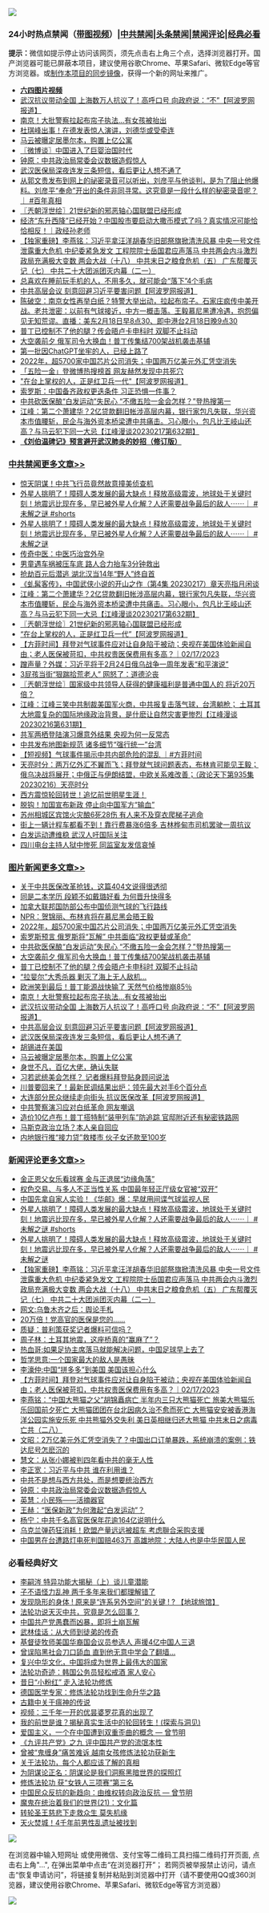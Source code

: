![](https://raw.githubusercontent.com/jsvpn/jsproxy/dev/64photo/fqnews-qr.jpg)

<div id="tt">
<h3>24小时热点禁闻（<a href="https://aaa.v2dns.tk/?QAjUl=BgRp5UNKRn&T5Vk=fPVH&Q59Ab=WxGE" target="_blank">带图视频</a>）|<a href="#%E4%B8%AD%E5%85%B1%E7%A6%81%E9%97%BB%E6%9B%B4%E5%A4%9A%E6%96%87%E7%AB%A0">中共禁闻</a>|<a href="#%E5%9B%BE%E7%89%87%E6%96%B0%E9%97%BB%E6%9B%B4%E5%A4%9A%E6%96%87%E7%AB%A0">头条禁闻</a>|<a href="#%E6%96%B0%E9%97%BB%E8%AF%84%E8%AE%BA%E6%9B%B4%E5%A4%9A%E6%96%87%E7%AB%A0">禁闻评论|<a href="#%E5%BF%85%E7%9C%8B%E7%BB%8F%E5%85%B8%E5%A5%BD%E6%96%87">经典必看</a></h3>
<div><b>提示：</b>微信如提示停止访问该网页，须先点击右上角三个点，选择浏览器打开。国产浏览器可能已屏蔽本项目，建议使用谷歌Chrome、苹果Safari、微软Edge等官方浏览器。或<a href="%E5%88%B6%E4%BD%9Cgit%E7%A6%81%E9%97%BB%E9%95%9C%E5%83%8F.md">制作本项目的同步镜像</a>，获得一个新的网址来推广。</div>
<ul>
<li><b><a href="http://d2.v2rss.gq/64.mp4" target="_blank">六四图片视频</a></b></li>
<li><a href="/topimagenews/20230218/1850305.md">武汉抗议带动全国 上海数万人抗议了！高呼口号 向政府说：“不”【阿波罗网报道】</a></li>
<li><a href="/topimagenews/20230218/1850324.md">南京！大批警察拉起布帘子执法…有女孩被抬出</a></li>
<li><a href="/yule/20230218/1850224.md">杜琪峰出事！在德发表惊人演讲，刘德华或受牵连</a></li>
<li><a href="/topimagenews/20230218/1850220.md">马云被曝定居墨尔本，购置上亿公寓</a></li>
<li><a href="/ssgc/20230218/1850241.md">〖微博谈〗中国进入了巨婴治国时代</a></li>
<li><a href="/comments/20230218/1850200.md">钟原：中共政治局常委会议数据造假惊人</a></li>
<li><a href="/topimagenews/20230218/1850271.md">武汉医保局深夜连发三条短信，看后更让人想不通了</a></li>
<li><a href="/sohnews/20230218/1850437.md">从郭文贵发布到网上的祕密录音可以听出，刘彦平与他谈判，是为了阻止他爆料。刘彦平“奉命”开出的条件非同寻常。这究竟是一段什么样的秘密录音呢？｜ #百年真相</a></li>
<li><a href="/cbnews/20230218/1850362.md">〖兲朝浮世绘〗21世纪新的邪恶轴心国联盟已经形成</a></li>
<li><a href="/sohnews/20230218/1850450.md">经济“东升西降”已经开始？中国股市要启动大撒币模式了吗？真实情况可能恰恰相反！｜政经孙老师</a></li>
<li><a href="/comments/20230218/1850390.md">【独家重磅】李燕铭：习近平拿汪洋胡春华旧部祭旗掀清洗风暴 中央一号文件泄露重大危机 中纪委紧急发文 工程院院士岳国君应声落马 中共两会内斗激烈政局充满极大变数 两会大战（十八） 中共末日之粮食危机（五） 广东帮覆灭记（七） 中共二十大团派团灭内幕（二一）</a></li>
<li><a href="/health/20230218/1850397.md">总喜欢在睡前玩手机的人，不用多久，就可能会“落下”4个毛病</a></li>
<li><a href="/topimagenews/20230218/1850284.md">中共高层会议 刻意回避习近平要害问题【阿波罗网报道】</a></li>
<li><a href="/sohnews/20230218/1850465.md">陈破空：南京女性再举白纸？特警大举出动，拉起布帘子。石家庄疯传中美开战。老共泄密：以前有气球接近，中方一概击落。王毅慕尼黑遭冷遇，抱怨偏见无知荒谬。直播：美东2月18日早8点30、即中港台2月18日晚9点30</a></li>
<li><a href="/topimagenews/20230218/1850423.md">普丁已控制不了他的腿？传会晤卢卡申科时 双脚不止抖动</a></li>
<li><a href="/topimagenews/20230218/1850424.md">大空袭前夕 俄军司令大换血！普丁传集结700架战机袭击基辅</a></li>
<li><a href="/cnnews/20230218/1850309.md">第一批因ChatGPT坐牢的人，已经上路了</a></li>
<li><a href="/topimagenews/20230218/1850463.md">2022年，超5700家中国芯片公司消失；中国两万亿美元外汇凭空消失</a></li>
<li><a href="/baitai/20230218/1850374.md">「五险一金」登微博热搜榜首 网友赫然发现中共死穴</a></li>
<li><a href="/cbnews/20230218/1850272.md">"在台上掌权的人，正是红卫兵一代"【阿波罗网报道】</a></li>
<li><a href="/baitai/20230218/1850205.md">索罗斯：中国备齐政权更迭条件 习正恐惧一件事？</a></li>
<li><a href="/topimagenews/20230218/1850434.md">中共砍医保酿“白发运动”失民心 “不缴五险一金会怎样？”登热搜第一</a></li>
<li><a href="/cbnews/20230218/1850369.md">江峰：第二个萧建华？2亿贷款翻旧帐涉高层内幕，银行家包凡失联，华兴资本市值腰斩，民企与海外资本桥梁遭中共痛击。习心眼小，包凡比王岐山还高？与马云犯下同一大忌【江峰漫谈20230217第632期】</a></li>
<li><b><a href="/comments/20200207/1272816.md" target="_blank">《刘伯温碑记》预言避开武汉肺炎的妙招（修订版）</a></b></li>
</ul>
</div>

<div class="catlist">
<h3><a href="/cbnews/" target="_blank">中共禁闻</a><span><a href="/cbnews/" target="_blank" rel="nofollow">更多文章>></a></span></h3>
<ul>
<li><a href="/cbnews/20230219/1850543.md" target="_blank">惊天阴谋！中共飞行员竟然故意撞美侦查机</a></li>
<li><a href="/comments/20230218/1850472.md" target="_blank">外星人挑明了！障碍人类发展的最大缺点！释放高级震波，地球处于关键时刻！地震远比现在多，早已被外星人化解？人还需要战争最后的敌人⋯⋯｜ #未解之谜 #shorts</a></li>
<li><a href="/comments/20230218/1850464.md" target="_blank">外星人挑明了！障碍人类发展的最大缺点！释放高级震波，地球处于关键时刻！地震远比现在多，早已被外星人化解？人还需要战争最后的敌人⋯⋯｜ #未解之谜</a></li>
<li><a href="/cbnews/20230218/1850417.md" target="_blank">传奇中医：中医巧治宫外孕</a></li>
<li><a href="/cbnews/20230218/1850444.md" target="_blank">男童遇车祸被压车底 路人合力抬车3分钟救出</a></li>
<li><a href="/cbnews/20230218/1850441.md" target="_blank">抢劫百元后潜逃 湖北汉当14年“野人”终自首</a></li>
<li><a href="/cbnews/20230218/1850249.md" target="_blank">《虬髯客传》，中国武侠小说的开山之作（第4集 20230217）章天亮指月闲谈</a></li>
<li><a href="/cbnews/20230218/1850369.md" target="_blank">江峰：第二个萧建华？2亿贷款翻旧帐涉高层内幕，银行家包凡失联，华兴资本市值腰斩，民企与海外资本桥梁遭中共痛击。习心眼小，包凡比王岐山还高？与马云犯下同一大忌【江峰漫谈20230217第632期】</a></li>
<li><a href="/cbnews/20230218/1850362.md" target="_blank">〖兲朝浮世绘〗21世纪新的邪恶轴心国联盟已经形成</a></li>
<li><a href="/cbnews/20230218/1850272.md" target="_blank">&#8220;在台上掌权的人，正是红卫兵一代&#8221;【阿波罗网报道】</a></li>
<li><a href="/comments/20230218/1850260.md" target="_blank">【方菲时间】拜登对气球事件应对让自身陷于被动；央视在美国体验新闻自由；老人医保被苛扣，中共权贵医保费用有多高？｜02/17/2023</a></li>
<li><a href="/cbnews/20230218/1850107.md" target="_blank">蹭声量？外媒：习近平将于2月24日俄乌战争一周年发表“和平演说”</a></li>
<li><a href="/cbnews/20230217/1849999.md" target="_blank">3屁孩当街“狠踹拾荒老人” 网怒了：道德沦丧</a></li>
<li><a href="/cbnews/20230217/1849899.md" target="_blank">〖兲朝浮世绘〗国家级中共领导人获得的健康福利是普通中国人的 将近20万 倍？</a></li>
<li><a href="/cbnews/20230217/1849895.md" target="_blank">江峰：江峰三笑中共制裁美国军火商，中共报复击落气球，台湾躺枪； 土耳其大地震复杂的国际地缘政治背景，是什麽让自然灾害更惨烈【江峰漫谈20230216第631期】</a></li>
<li><a href="/cbnews/20230217/1849859.md" target="_blank">共军两栖登陆演习爆意外结果 央视为何一反常态</a></li>
<li><a href="/cbnews/20230217/1849857.md" target="_blank">中共发布地图新规范 诸多细节“强行统一”台湾</a></li>
<li><a href="/comments/20230217/1849823.md" target="_blank">【短视频】气球事件揭示中共内部危险的混乱 ｜#方菲时间</a></li>
<li><a href="/cbnews/20230217/1849821.md" target="_blank">天亮时分：两万亿外汇不翼而飞；拜登就气球问题表态，布林肯可能见王毅；俄乌决战将展开；中俄正与伊朗结盟，中欧关系难改善；（政论天下第935集 20230216）天亮时分</a></li>
<li><a href="/comments/20230217/1849757.md" target="_blank">西方震惊轮回转世！追忆前世明星生涯！</a></li>
<li><a href="/cbnews/20230217/1849707.md" target="_blank">脱钩！加国宣布新政 停止向中国军方“输血”</a></li>
<li><a href="/cbnews/20230217/1849657.md" target="_blank">苏州相城区宾馆火灾酿6死28伤 有人来不及穿衣爬梯子逃命</a></li>
<li><a href="/cbnews/20230217/1849656.md" target="_blank">街上一辆计程车都看不到！靠行费暴涨6倍多 吉林桦甸市司机罢驶一周抗议</a></li>
<li><a href="/cbnews/20230216/1849621.md" target="_blank">白发运动遭维稳 武汉人吁国际关注</a></li>
<li><a href="/cbnews/20230216/1849603.md" target="_blank">四川电台主持人狱中惨死 同监室友发信哀悼</a></li>

</ul>
</div>
<div class="catlist">
<h3><a href="/topimagenews/" target="_blank">图片新闻</a><span><a href="/topimagenews/" target="_blank" rel="nofollow">更多文章>></a></span></h3>
<ul>
<li><a href="/topimagenews/20230219/1850533.md" target="_blank">关于中共医保改革抢钱，这篇404文说得很透彻</a></li>
<li><a href="/topimagenews/20230219/1850532.md" target="_blank">同是二本学历 段颖不如戴璐好看 为何晋升快得多</a></li>
<li><a href="/topimagenews/20230219/1850530.md" target="_blank">加拿大联邦国防部公布中国侦测气球的飞行路线</a></li>
<li><a href="/topimagenews/20230219/1850529.md" target="_blank">NPR：贺锦丽、布林肯将在慕尼黑会晤王毅</a></li>
<li><a href="/topimagenews/20230218/1850463.md" target="_blank">2022年，超5700家中国芯片公司消失；中国两万亿美元外汇凭空消失</a></li>
<li><a href="/topimagenews/20230218/1850435.md" target="_blank">索罗斯预言 俄罗斯将“瓦解” 中共面临“政权更替或革命”</a></li>
<li><a href="/topimagenews/20230218/1850434.md" target="_blank">中共砍医保酿“白发运动”失民心 “不缴五险一金会怎样？”登热搜第一</a></li>
<li><a href="/topimagenews/20230218/1850424.md" target="_blank">大空袭前夕 俄军司令大换血！普丁传集结700架战机袭击基辅</a></li>
<li><a href="/topimagenews/20230218/1850423.md" target="_blank">普丁已控制不了他的腿？传会晤卢卡申科时 双脚不止抖动</a></li>
<li><a href="/topimagenews/20230218/1850387.md" target="_blank">“拉婓尔”大秀杀器 剿灭了海上无人敌机…</a></li>
<li><a href="/topimagenews/20230218/1850375.md" target="_blank">欧洲笑到最后！普丁能源战快输了 天然气价格惨崩85％</a></li>
<li><a href="/topimagenews/20230218/1850324.md" target="_blank">南京！大批警察拉起布帘子执法…有女孩被抬出</a></li>
<li><a href="/topimagenews/20230218/1850305.md" target="_blank">武汉抗议带动全国 上海数万人抗议了！高呼口号 向政府说：“不”【阿波罗网报道】</a></li>
<li><a href="/topimagenews/20230218/1850284.md" target="_blank">中共高层会议 刻意回避习近平要害问题【阿波罗网报道】</a></li>
<li><a href="/topimagenews/20230218/1850271.md" target="_blank">武汉医保局深夜连发三条短信，看后更让人想不通了</a></li>
<li><a href="/topimagenews/20230218/1850270.md" target="_blank">胡锡进在美国</a></li>
<li><a href="/topimagenews/20230218/1850220.md" target="_blank">马云被曝定居墨尔本，购置上亿公寓</a></li>
<li><a href="/topimagenews/20230218/1850163.md" target="_blank">身世不凡，百亿大佬，确认失联</a></li>
<li><a href="/topimagenews/20230218/1850148.md" target="_blank">习若武统美会怎样？ 记者爆料拜登贴身顾问说法</a></li>
<li><a href="/topimagenews/20230218/1850106.md" target="_blank">川普要回来了！最新民调结果出炉：领先最大对手6个百分点</a></li>
<li><a href="/topimagenews/20230217/1849998.md" target="_blank">大连部分民众继续走向街头 抗议医保改革【阿波罗网报道】</a></li>
<li><a href="/topimagenews/20230217/1849986.md" target="_blank">中共警察演习应对白纸革命 网友嘲讽</a></li>
<li><a href="/topimagenews/20230217/1849983.md" target="_blank">造价10亿卢布！普丁搭特制“装甲列车”防追踪 官邸附近还有秘密铁路网</a></li>
<li><a href="/topimagenews/20230217/1849975.md" target="_blank">马斯克政治立场？本人亲自回应</a></li>
<li><a href="/topimagenews/20230217/1849890.md" target="_blank">内地银行推“接力贷”救楼市 伙子女还款至100岁</a></li>

</ul>
</div>
<div class="catlist">
<h3><a href="/comments/" target="_blank">新闻评论</a><span><a href="/comments/" target="_blank" rel="nofollow">更多文章>></a></span></h3>
<ul>
<li><a href="/comments/20230218/1850485.md" target="_blank">金正恩父女乐看球赛 金与正退居“边缘角落”</a></li>
<li><a href="/comments/20230218/1850484.md" target="_blank">权色交易、与多人不正当性关系 中国最年轻正厅级女官被“双开”</a></li>
<li><a href="/comments/20230218/1850483.md" target="_blank">中国先拿自家人实验！《华邮》爆：早就用间谍气球监视人民</a></li>
<li><a href="/comments/20230218/1850472.md" target="_blank">外星人挑明了！障碍人类发展的最大缺点！释放高级震波，地球处于关键时刻！地震远比现在多，早已被外星人化解？人还需要战争最后的敌人⋯⋯｜ #未解之谜 #shorts</a></li>
<li><a href="/comments/20230218/1850464.md" target="_blank">外星人挑明了！障碍人类发展的最大缺点！释放高级震波，地球处于关键时刻！地震远比现在多，早已被外星人化解？人还需要战争最后的敌人⋯⋯｜ #未解之谜</a></li>
<li><a href="/comments/20230218/1850390.md" target="_blank">【独家重磅】李燕铭：习近平拿汪洋胡春华旧部祭旗掀清洗风暴 中央一号文件泄露重大危机 中纪委紧急发文 工程院院士岳国君应声落马 中共两会内斗激烈政局充满极大变数 两会大战（十八） 中共末日之粮食危机（五） 广东帮覆灭记（七） 中共二十大团派团灭内幕（二一）</a></li>
<li><a href="/comments/20230218/1850368.md" target="_blank">网文:乌鲁木齐之后：舆论手札</a></li>
<li><a href="/comments/20230218/1850364.md" target="_blank">20万倍！党高官的医保是您的……</a></li>
<li><a href="/comments/20230218/1850341.md" target="_blank">质疑：普利策获奖记者爆料可信吗？</a></li>
<li><a href="/comments/20230218/1850328.md" target="_blank">周子林：土耳其地震，这座桥真的“赢麻了”？</a></li>
<li><a href="/comments/20230218/1850327.md" target="_blank">热血哥:如果足协主席落马就能解决问题，中国足球早上去了</a></li>
<li><a href="/comments/20230218/1850326.md" target="_blank">哲学思意:一个国家最大的敌人是愚昧</a></li>
<li><a href="/comments/20230218/1850325.md" target="_blank">李濠仲:中国“拼多多”到美国 美国该担心什么</a></li>
<li><a href="/comments/20230218/1850260.md" target="_blank">【方菲时间】拜登对气球事件应对让自身陷于被动；央视在美国体验新闻自由；老人医保被苛扣，中共权贵医保费用有多高？｜02/17/2023</a></li>
<li><a href="/comments/20230218/1850258.md" target="_blank">李燕铭：“中国大熊猫之父”胡锦矗病亡 半年内三只大熊猫死亡 旅美大熊猫乐乐回国前夕死亡 大熊猫团团在台北因病久治不愈而死亡 大熊猫安安被香港海洋公园实施安乐死 中共熊猫外交失利 美日英相继归还大熊猫 中共末日之病毒亡共（二八）</a></li>
<li><a href="/comments/20230218/1850232.md" target="_blank">文昭：2万亿美元外汇凭空消失了？中国出口订单暴跌，系统崩溃的案例：铁达尼号怎麽沉的</a></li>
<li><a href="/comments/20230218/1850213.md" target="_blank">慧文：从张小娜被判四年看中共的毫无人性</a></li>
<li><a href="/comments/20230218/1850212.md" target="_blank">李正宽：习近平与中共 谁在利用谁？</a></li>
<li><a href="/comments/20230218/1850211.md" target="_blank">中共不是想与西方共处，而是想要统治西方</a></li>
<li><a href="/comments/20230218/1850200.md" target="_blank">钟原：中共政治局常委会议数据造假惊人</a></li>
<li><a href="/comments/20230218/1850199.md" target="_blank">英慧：小民殇——活摘器官</a></li>
<li><a href="/comments/20230218/1850198.md" target="_blank">王赫：“医保新政”为何激起“白发运动”？</a></li>
<li><a href="/comments/20230218/1850197.md" target="_blank">杨宁：中共千名高官医保年花逾164亿说明什么</a></li>
<li><a href="/comments/20230218/1850162.md" target="_blank">乌克兰弹药狂消耗！欧盟产量远远被超车 考虑聨合采购支援</a></li>
<li><a href="/comments/20230218/1850152.md" target="_blank">中国男在台遭路灯电死判国赔463万 高雄地院：大陆人也是中华民国人民</a></li>

</ul>
</div>

<div class="catlist">
<h3>必看经典好文</h3>
<ul>
<li><a href="/tculture/xiulian/20160303/508934.md" target="_blank">李嗣涔 特异功能大揭秘（上）谈儿童潜能</a></li>
<li><a href="/comments/20190427/1119935.md" target="_blank">子不语怪力乱神 两千多年来我们都理解错了</a></li>
<li><a href="/bannedvideo/20220611/1744386.md" target="_blank">发现隐形的身体 ! 原来是“连系另外空间”的关键 ! ? 【地球旅馆】</a></li>
<li><a href="/comments/20210308/1500552.md" target="_blank">法轮功说天灭中共，究竟是怎么回事？</a></li>
<li><a href="/comments/20220831/1778527.md" target="_blank">中国共产党愚蠢而凶暴，即将土崩瓦解</a></li>
<li><a href="/topimagenews/20130216/104433.md" target="_blank">武林佳话：从大师到徒弟的传奇</a></li>
<li><a href="/taiwannews/20220804/1767098.md" target="_blank">基督徒牧师美国华裔国会议员参选人 声援4亿中国人三退</a></li>
<li><a href="/topimagenews/20200928/1404412.md" target="_blank">曾误陷黑社会刀口舔血 直到他无意中学会了翻墙&#8230;</a></li>
<li><a href="/comments/20220924/485408.md" target="_blank">复兴中华文化，中国将成为世界上最伟大的国家</a></li>
<li><a href="/comments/20220710/1756469.md" target="_blank">法轮功奇迹：韩国公务员轻松戒酒 家人安心</a></li>
<li><a href="/cbnews/20211123/1656425.md" target="_blank">昔日“小粉红” 走入法轮功修炼</a></li>
<li><a href="/comments/20200607/783186.md" target="_blank">德国医学专家：修炼法轮功找到生命升华之路</a></li>
<li><a href="/ccpdope/20200531/1337409.md" target="_blank">古籍中关于瘟神的传说</a></li>
<li><a href="/aomi/qiwen/20151223/484507.md" target="_blank">视频：三千年一开的优昙婆罗花真的出现了</a></li>
<li><a href="/comments/20200715/1359453.md" target="_blank">我的前世是谁？揭秘真实生活中的轮回转生！(探索与洞见)</a></li>
<li><a href="/comments/20210802/1598599.md" target="_blank">爱国主义，一个在中国遭到双重歪曲的概念 — 曾节明</a></li>
<li><a href="/bookonline/20131116/201045.md" target="_blank">《九评共产党》之九 评中国共产党的流氓本性</a></li>
<li><a href="/comments/20211125/1657403.md" target="_blank">曾被“鬼缠身”痛苦难诉 越南女孩修炼法轮功获新生</a></li>
<li><a href="/topimagenews/20161125/619230.md" target="_blank">关于法轮功，每个人都应该了解的真相</a></li>
<li><a href="/comments/20201031/1423298.md" target="_blank">为阴谋论正名：阴谋论是我们洞察黑暗世界的探照灯</a></li>
<li><a href="/comments/20210720/1514058.md" target="_blank">修炼法轮功 获“女铁人三项赛”第三名</a></li>
<li><a href="/comments/20220713/1757701.md" target="_blank">中国民众反抗的新趋向：由维权转向政治反抗 — 曾节明</a></li>
<li><a href="/comments/20180802/980476.md" target="_blank">魔鬼在统治着我们的世界(21)：文化篇</a></li>
<li><a href="/health/20141127/823595.md" target="_blank">转轮圣王慈悲下走救众生 莫失机缘</a></li>
<li><a href="/ccpdope/20181219/1049286.md" target="_blank">天火焚城！4千年前男性乱遗址被找到</a></li>

</ul>
</div>

![](https://raw.githubusercontent.com/jsvpn/jsproxy/dev/64photo/fqnews-qr.jpg)

在浏览器中输入短网址 或使用微信、支付宝等二维码工具扫描二维码打开页面, 点击右上角"...", 在弹出菜单中点击“在浏览器打开”； 若网页被举报禁止访问，请点击“恢复申请访问”，将链接复制并粘贴到浏览器中打开（请不要使用QQ或360浏览器，建议使用谷歌Chrome、苹果Safari、微软Edge等官方浏览器）

![](https://raw.githubusercontent.com/jsvpn/jsproxy/dev/64photo/wx.jpg)